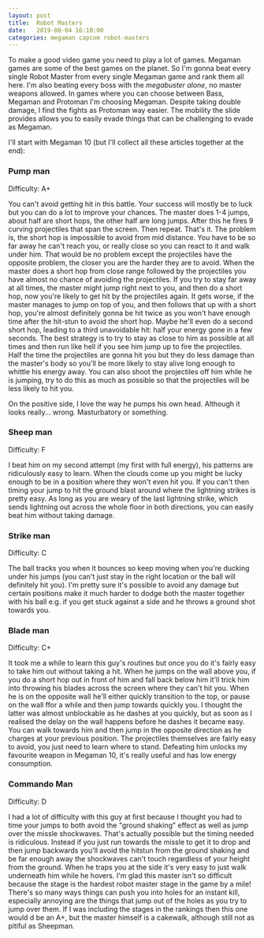 ```yaml
---
layout: post
title:  Robot Masters
date:   2019-08-04 16:10:00
categories: megaman capcom robot-masters
---
```


To make a good video game you need to play a lot of games. Megaman games are some of the best games on the planet. So I'm gonna beat every single Robot Master from every single Megaman game and rank them all here. I'm also beating every boss with the *megabuster alone*, no master weapons allowed. In games where you can choose between Bass, Megaman and Protoman I'm choosing Megaman. Despite taking double damage, I find the fights as Protoman way easier. The mobility the slide provides allows you to easily evade things that can be challenging to evade as Megaman.

I'll start with Megaman 10 (but I'll collect all these articles together at the end):

### Pump man

Difficulty: A+

You can't avoid getting hit in this battle. Your success will mostly be to luck but you can do a lot to improve your chances. The master does 1-4 jumps, about half are short hops, the other half are long jumps. After this he fires 9 curving projectiles that span the screen. Then repeat. That's it. The problem is, the short hop is impossible to avoid from mid distance. You have to be so far away he can't reach you, or really close so you can react to it and walk under him. That would be no problem except the projectiles have the opposite problem, the closer you are the harder they are to avoid. When the master does a short hop from close range followed by the projectiles you have almost no chance of avoiding the projectiles. If you try to stay far away at all times, the master might jump right next to you, and then do a short hop, now you're likely to get hit by the projectiles again. It gets worse, if the master manages to jump on top of you, and then follows that up with a short hop, you're almost definitely gonna be hit twice as you won't have enough time after the hit-stun to avoid the short hop. Maybe he'll even do a second short hop, leading to a third unavoidable hit: half your energy gone in a few seconds. The best strategy is to try to stay as close to him as possible at all times and then run like hell if you see him jump up to fire the projectiles. Half the time the projectiles are gonna hit you but they do less damage than the master's body so you'll be more likely to stay alive long enough to whittle his energy away. You can also shoot the projectiles off him while he is jumping, try to do this as much as possible so that the projectiles will be less likely to hit you.

On the positive side, I love the way he pumps his own head. Although it looks really... wrong. Masturbatory or something.

### Sheep man

Difficulty: F

I beat him on my second attempt (my first with full energy), his patterns are ridiculously easy to learn. When the clouds come up you might be lucky enough to be in a position where they won't even hit you. If you can't then timing your jump to hit the ground blast around where the lightning strikes is pretty easy. As long as you are weary of the last lightning strike, which sends lightning out across the whole floor in both directions, you can easily beat him without taking damage.

### Strike man

Difficulty: C

The ball tracks you when it bounces so keep moving when you're ducking under his jumps (you can't just stay in the right location or the ball will definitely hit you). I'm pretty sure it's possible to avoid any damage but certain positions make it much harder to dodge both the master together with his ball e.g. if you get stuck against a side and he throws a ground shot towards you.

### Blade man

Difficulty: C+

It took me a while to learn this guy's routines but once you do it's fairly easy to take him out without taking a hit. When he jumps on the wall above you, if you do a short hop out in front of him and fall back below him it'll trick him into throwing his blades across the screen where they can't hit you. When he is on the opposite wall he'll either quickly transition to the top, or pause on the wall ffor a while and then jump towards quickly you. I thought the latter was almost unblockable as he dashes at you quickly, but as soon as I realised the delay on the wall happens before he dashes it became easy. You can walk towards him and then jump in the opposite direction as he charges at your previous position. The projectiles themselves are fairly easy to avoid, you just need to learn where to stand. Defeating him unlocks my favourite weapon in Megaman 10, it's really useful and has low energy consumption.

### Commando Man

Difficulty: D

I had a lot of difficulty with this guy at first because I thought you had to time your jumps to both avoid the "ground shaking" effect as well as jump over the missle shockwaves. That's actually possible but the timing needed is ridiculous. Instead if you just run towards the missle to get it to drop and then jump backwards you'll avoid the hitstun from the ground shaking and be far enough away the shockwaves can't touch regardless of your height from the ground. When he traps you at the side it's very easy to just walk underneath him while he hovers. I'm glad this master isn't so difficult because the stage is the hardest robot master stage in the game by a mile! There's so many ways things can push you into holes for an instant kill, especially annoying are the things that jump out of the holes as you try to jump over them. If I was including the stages in the rankings then this one would d be an A+, but the master himself is a cakewalk, although still not as pitiful as Sheepman.
